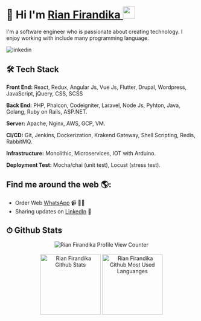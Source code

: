 <h1>
   🚀 Hi I'm 
    <a href="https://firandika.herokuapp.com" target="_blank">
      <b>Rian Firandika</b>
    </a> <img src="https://media.giphy.com/media/hvRJCLFzcasrR4ia7z/giphy.gif" width="32">
  </h1> 

I'm a software engineer who is passionate about creating technology.  I enjoy working with include many programming language.

![linkedin](https://github.com/x-code/x-code/blob/main/main-slide-img.png?style=for-the-badge&logo=linkedin&logoColor=white)


## 🛠 Tech Stack

**Front End:** React, Redux, Angular Js, Vue Js, Flutter, Drupal, Wordpress, JavaScript, jQuery, CSS, SCSS

**Back End:** PHP, Phalcon, Codeigniter, Laravel,  Node Js, Pyhton, Java, Golang, Ruby on Rails, ASP.NET.

**Server:** Apache, Nginx, AWS, GCP, VM.

**CI/CD:** Git, Jenkins, Dockerization, Krakend Gateway, Shell Scripting, Redis, RabbitMQ.

**Infrastructure:** Monolithic, Microservices, IOT with Arduino.

**Deployment Test:** Mocha/chai (unit test), Locust (stress test).

## Find me around the web 🌎:
- Order Web <a href="https://api.whatsapp.com/send?phone=6289654604068&text=Saya%20tertarik%20dengan%20profile%20kamu">WhatsApp</a> 📹 ✍🏾
- Sharing updates on <a href="https://www.linkedin.com/in/rian-firandika-598b2787">LinkedIn</a> 💼

## ⏱ Github Stats

<div align="center">
  <img alt="Rian Firandika Profile View Counter" src="https://komarev.com/ghpvc/?username=x-code&color=8B5CF6&style=flat-square&label=MY+PROFILE+VIEWS"/>

  </br>
  </br>

  <img alt="Rian Firandika Github Stats" src="https://github-readme-stats.vercel.app/api?username=x-code&show_icons=true&theme=shades-of-purple&hide_border=true&count_private=true" height="160"/>

  <img alt="Rian Firandika Github Most Used Languanges" src="https://github-readme-stats.vercel.app/api/top-langs/?username=x-code&layout=compact&hide=shell&theme=shades-of-purple&hide_border=true" height="160"/>
</div>

